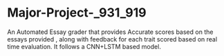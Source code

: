 # Major-Project-_931_919
An Automated Essay grader  that provides Accurate scores based on the essays provided , along with feedback for each trait scored based on real time evaluation. It follows a CNN+LSTM based model. 
